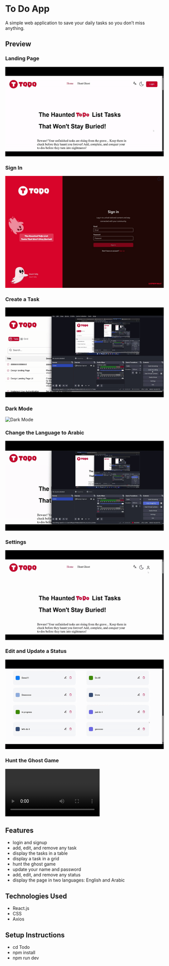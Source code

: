 # To Do App

A simple web application to save your daily tasks so you don’t miss anything.

## Preview

### Landing Page  
![Landing Page](src/assets/GIFs/LandingPage.gif)

### Sign In  
![Sign In](src/assets/GIFs/signIn.jpg)

### Create a Task  
![Create Task](src/assets/GIFs/Tasks.gif)

### Dark Mode  
![Dark Mode](src/assets/GIFs/DarkMode.gif)

### Change the Language to Arabic  
![Change Language](src/assets/GIFs/Lang.gif)

### Settings  
![Settings](src/assets/GIFs/Profile.gif)

### Edit and Update a Status  
![Edit Status](src/assets/GIFs/Status.gif)

### Hunt the Ghost Game  
![Hunt Ghost](src/assets/GIFs/HuntingTheGhost.mp4)

## Features

- login and signup  
- add, edit, and remove any task  
- display the tasks in a table  
- display a task in a grid  
- hunt the ghost game  
- update your name and password  
- add, edit, and remove any status  
- display the page in two languages: English and Arabic

## Technologies Used

- React.js  
- CSS  
- Axios  

## Setup Instructions

- cd Todo  
- npm install  
- npm run dev

